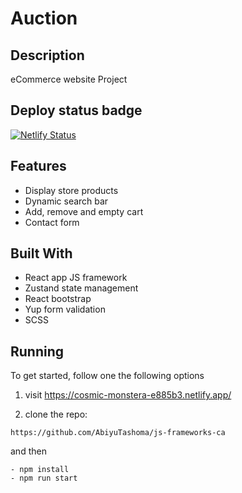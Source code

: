 # Auction

## Description

eCommerce website Project

## Deploy status badge

[![Netlify Status](https://api.netlify.com/api/v1/badges/164eaf81-94d1-45ba-bf54-dc50bac1508b/deploy-status)](https://app.netlify.com/sites/cosmic-monstera-e885b3/deploys)

## Features

- Display store products
- Dynamic search bar
- Add, remove and empty cart
- Contact form

## Built With

- React app JS framework
- Zustand state management
- React bootstrap
- Yup form validation
- SCSS

## Running

To get started, follow one the following options

1. visit https://cosmic-monstera-e885b3.netlify.app/

2. clone the repo:

```
https://github.com/AbiyuTashoma/js-frameworks-ca
```

and then

```
- npm install
- npm run start
```

